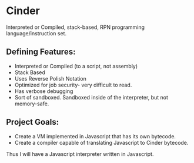# Cinder
Interpreted or Compiled, stack-based, RPN programming language/instruction set.

## Defining Features:
  * Interpreted or Compiled (to a script, not assembly)  
  * Stack Based  
  * Uses Reverse Polish Notation
  * Optimized for job security- very difficult to read.  
  * Has verbose debugging  
  * Sort of sandboxed. Sandboxed inside of the interpreter, but not memory-safe.  

## Project Goals:
  * Create a VM implemented in Javascript that has its own bytecode.  
  * Create a compiler capable of translating Javascript to Cinder bytecode.  

Thus I will have a Javascript interpreter written in Javascript.
